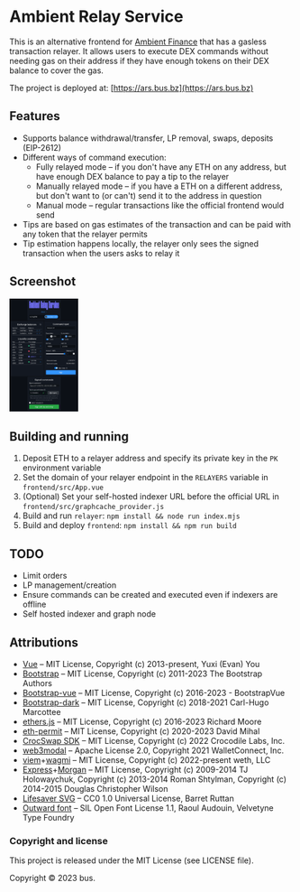 # Ambient Relay Service

This is an alternative frontend for [Ambient Finance](https://ambient.finance) that has a gasless transaction relayer. It allows users to execute DEX commands without needing gas on their address if they have enough tokens on their DEX balance to cover the gas.

The project is deployed at: [https://ars.bus.bz](https://ars.bus.bz)

## Features
* Supports balance withdrawal/transfer, LP removal, swaps, deposits (EIP-2612)
* Different ways of command execution:
    * Fully relayed mode – if you don't have any ETH on any address, but have enough DEX balance to pay a tip to the relayer
    * Manually relayed mode – if you have a ETH on a different address, but don't want to (or can't) send it to the address in question
    * Manual mode – regular transactions like the official frontend would send
* Tips are based on gas estimates of the transaction and can be paid with any token that the relayer permits
* Tip estimation happens locally, the relayer only sees the signed transaction when the users asks to relay it

## Screenshot
<img src="/screenshots/ars.png?raw=true" height="200">

## Building and running

1. Deposit ETH to a relayer address and specify its private key in the `PK` environment variable
2. Set the domain of your relayer endpoint in the `RELAYERS` variable in `frontend/src/App.vue`
3. (Optional) Set your self-hosted indexer URL before the official URL in `frontend/src/graphcache_provider.js`
4. Build and run `relayer`: `npm install && node run index.mjs`
5. Build and deploy `frontend`: `npm install && npm run build`

## TODO
* Limit orders
* LP management/creation
* Ensure commands can be created and executed even if indexers are offline
* Self hosted indexer and graph node

## Attributions
* [Vue](https://github.com/vuejs/vue/) – MIT License, Copyright (c) 2013-present, Yuxi (Evan) You
* [Bootstrap](https://github.com/twbs/bootstrap) – MIT License, Copyright (c) 2011-2023 The Bootstrap Authors
* [Bootstrap-vue](https://github.com/bootstrap-vue/bootstrap-vue) – MIT License, Copyright (c) 2016-2023 - BootstrapVue
* [Bootstrap-dark](https://github.com/ForEvolve/bootstrap-dark) – MIT License, Copyright (c) 2018-2021 Carl-Hugo Marcottee
* [ethers.js](https://github.com/ethers-io/ethers.js) – MIT License, Copyright (c) 2016-2023 Richard Moore
* [eth-permit](https://github.com/dmihal/eth-permit) – MIT License, Copyright (c) 2020-2023 David Mihal
* [CrocSwap SDK](https://github.com/CrocSwap/sdk/) – MIT License, Copyright (c) 2022 Crocodile Labs, Inc.
* [web3modal](https://github.com/WalletConnect/web3modal) – Apache License 2.0, Copyright 2021 WalletConnect, Inc.
* [viem](https://github.com/wagmi-dev/viem)+[wagmi](https://github.com/wagmi-dev/wagmi) – MIT License, Copyright (c) 2022-present weth, LLC
* [Express](https://github.com/expressjs/express)+[Morgan](https://github.com/expressjs/morgan) – MIT License, Copyright (c) 2009-2014 TJ Holowaychuk, Copyright (c) 2013-2014 Roman Shtylman, Copyright (c) 2014-2015 Douglas Christopher Wilson
* [Lifesaver SVG](https://openclipart.org/detail/3332/lifesaver) – CC0 1.0 Universal License, Barret Ruttan
* [Outward font](https://velvetyne.fr/fonts/outward/) – SIL Open Font License 1.1, Raoul Audouin, Velvetyne Type Foundry

### Copyright and license
This project is released under the MIT License (see LICENSE file).

Copyright © 2023 bus.
